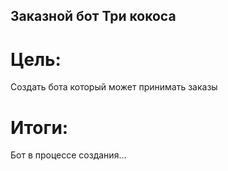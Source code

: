 ## Заказной бот Три кокоса
# Цель:
Создать бота который может принимать заказы 
# Итоги:
Бот в процессе создания...